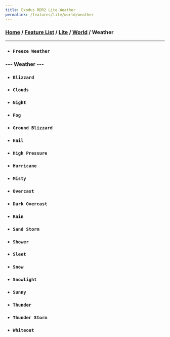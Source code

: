 ```yaml
---
title: Exodus RDR2 Lite Weather
permalink: /features/lite/world/weather
---
```

### [Home](/) / [Feature List](/features) / [Lite](/features/lite) / [World](/features/lite/world) / Weather
---
- ### `Freeze Weather`
### --- Weather ---
- ### `Blizzard`
- ### `Clouds`
- ### `Night`
- ### `Fog`
- ### `Ground Blizzard`
- ### `Hail`
- ### `High Pressure`
- ### `Hurricane`
- ### `Misty`
- ### `Overcast`
- ### `Dark Overcast`
- ### `Rain`
- ### `Sand Storm`
- ### `Shower`
- ### `Sleet`
- ### `Snow`
- ### `Snowlight`
- ### `Sunny`
- ### `Thunder`
- ### `Thunder Storm`
- ### `Whiteout`
